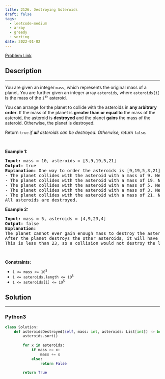 ```yaml
---
title: 2126. Destroying Asteroids
draft: false
tags: 
  - leetcode-medium
  - array
  - greedy
  - sorting
date: 2022-01-02
---
```


[Problem Link](https://leetcode.com/problems/destroying-asteroids/)

## Description

---
<p>You are given an integer <code>mass</code>, which represents the original mass of a planet. You are further given an integer array <code>asteroids</code>, where <code>asteroids[i]</code> is the mass of the <code>i<sup>th</sup></code> asteroid.</p>

<p>You can arrange for the planet to collide with the asteroids in <strong>any arbitrary order</strong>. If the mass of the planet is <b>greater than or equal to</b> the mass of the asteroid, the asteroid is <strong>destroyed</strong> and the planet <strong>gains</strong> the mass of the asteroid. Otherwise, the planet is destroyed.</p>

<p>Return <code>true</code><em> if <strong>all</strong> asteroids can be destroyed. Otherwise, return </em><code>false</code><em>.</em></p>

<p>&nbsp;</p>
<p><strong class="example">Example 1:</strong></p>

<pre>
<strong>Input:</strong> mass = 10, asteroids = [3,9,19,5,21]
<strong>Output:</strong> true
<strong>Explanation:</strong> One way to order the asteroids is [9,19,5,3,21]:
- The planet collides with the asteroid with a mass of 9. New planet mass: 10 + 9 = 19
- The planet collides with the asteroid with a mass of 19. New planet mass: 19 + 19 = 38
- The planet collides with the asteroid with a mass of 5. New planet mass: 38 + 5 = 43
- The planet collides with the asteroid with a mass of 3. New planet mass: 43 + 3 = 46
- The planet collides with the asteroid with a mass of 21. New planet mass: 46 + 21 = 67
All asteroids are destroyed.
</pre>

<p><strong class="example">Example 2:</strong></p>

<pre>
<strong>Input:</strong> mass = 5, asteroids = [4,9,23,4]
<strong>Output:</strong> false
<strong>Explanation:</strong> 
The planet cannot ever gain enough mass to destroy the asteroid with a mass of 23.
After the planet destroys the other asteroids, it will have a mass of 5 + 4 + 9 + 4 = 22.
This is less than 23, so a collision would not destroy the last asteroid.</pre>

<p>&nbsp;</p>
<p><strong>Constraints:</strong></p>

<ul>
	<li><code>1 &lt;= mass &lt;= 10<sup>5</sup></code></li>
	<li><code>1 &lt;= asteroids.length &lt;= 10<sup>5</sup></code></li>
	<li><code>1 &lt;= asteroids[i] &lt;= 10<sup>5</sup></code></li>
</ul>


## Solution

---
### Python3
``` py title='destroying-asteroids'
class Solution:
    def asteroidsDestroyed(self, mass: int, asteroids: List[int]) -> bool:
        asteroids.sort()
        
        for x in asteroids:
            if mass >= x:
                mass += x
            else:
                return False
        
        return True
```

